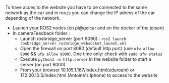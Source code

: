 To have acces to the website you have to be connected to the same network as the car and in ros.js you can change the IP adress of the car depending of the network.

* Launch your ROS2 nodes (on pi@geicar and on the docker of the jetson)  
* In cameraFeedback folder :
  * Launch rosbridge_server (port 9090) : `ros2 launch rosbridge_server rosbridge_websocket_launch.xml`
  * Open the firewall on port 8080 (default http port) (use `ufw allow 8000` && `ufw allow 9090`). One time only: check with `sudo ufw status`
  * Execute `python3 -m http.server` in the website folder to start a server (on port 8000)
  * From your browser 10.105.1.167/index.html(eduroam) or 172.20.10.5/index.html (Antoine's Iphone) to access to the website
